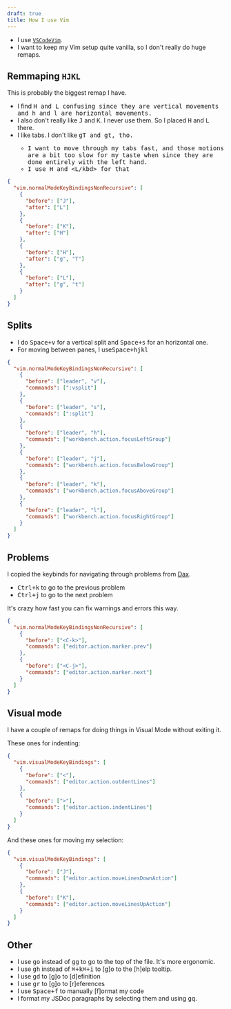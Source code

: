 ```yaml
---
draft: true
title: How I use Vim
---
```


- I use [`VSCodeVim`](https://github.com/VSCodeVim/Vim).
- I want to keep my Vim setup quite vanilla, so I don't really do huge remaps.

## Remmaping `HJKL`

This is probably the biggest remap I have.

- I find <kbd>H<kbd> and <kbd>L<kbd> confusing since they are vertical movements and <kbd>h</kbd> and <kbd>l</kbd> are horizontal movements.
- I also don't really like <kbd>J</kbd> and <kbd>K</kbd>. I never use them. So I placed <kbd>H</kbd> and <kbd>L</kbd> there.
- I like tabs. I don't like <kbd>gT<kbd> and <kbd>gt<kbd>, tho.
  - I want to move through my tabs fast, and those motions are a bit too slow for my taste when since they are done entirely with the left hand.
  - I use <kbd>H</kbd> and <kbd><L/kbd> for that

```json
{
  "vim.normalModeKeyBindingsNonRecursive": [
    {
      "before": ["J"],
      "after": ["L"]
    },
    {
      "before": ["K"],
      "after": ["H"]
    },
    {
      "before": ["H"],
      "after": ["g", "T"]
    },
    {
      "before": ["L"],
      "after": ["g", "t"]
    }
  ]
}
```

## Splits

- I do <kbd><kbd>Space</kbd>+<kbd>v</kbd></kbd> for a vertical split and <kbd><kbd>Space</kbd>+<kbd>s</kbd></kbd> for an horizontal one.
- For moving between panes, I use<kbd><kbd>Space</kbd>+<kbd>hjkl</kbd></kbd>

```json
{
  "vim.normalModeKeyBindingsNonRecursive": [
    {
      "before": ["leader", "v"],
      "commands": [":vsplit"]
    },
    {
      "before": ["leader", "s"],
      "commands": [":split"]
    },
    {
      "before": ["leader", "h"],
      "commands": ["workbench.action.focusLeftGroup"]
    },
    {
      "before": ["leader", "j"],
      "commands": ["workbench.action.focusBelowGroup"]
    },
    {
      "before": ["leader", "k"],
      "commands": ["workbench.action.focusAboveGroup"]
    },
    {
      "before": ["leader", "l"],
      "commands": ["workbench.action.focusRightGroup"]
    }
  ]
}
```

## Problems

I copied the keybinds for navigating through problems from [Dax](https://github.com/thdxr).

- <kbd><kbd>Ctrl</kbd>+<kbd>k</kbd></kbd> to go to the previous problem
- <kbd><kbd>Ctrl</kbd>+<kbd>j</kbd></kbd> to go to the next problem

It's crazy how fast you can fix warnings and errors this way.

```json
{
  "vim.normalModeKeyBindingsNonRecursive": [
    {
      "before": ["<C-k>"],
      "commands": ["editor.action.marker.prev"]
    },
    {
      "before": ["<C-j>"],
      "commands": ["editor.action.marker.next"]
    }
  ]
}
```

## Visual mode

I have a couple of remaps for doing things in Visual Mode without exiting it.

These ones for indenting:

```json
{
  "vim.visualModeKeyBindings": [
    {
      "before": ["<"],
      "commands": ["editor.action.outdentLines"]
    },
    {
      "before": [">"],
      "commands": ["editor.action.indentLines"]
    }
  ]
}
```

And these ones for moving my selection:

```json
{
  "vim.visualModeKeyBindings": [
    {
      "before": ["J"],
      "commands": ["editor.action.moveLinesDownAction"]
    },
    {
      "before": ["K"],
      "commands": ["editor.action.moveLinesUpAction"]
    }
  ]
}
```

## Other

- I use <kbd>go</kbd> instead of <kbd>gg</kbd> to go to the top of the file. It's more ergonomic.
- I use <kbd>gh</kbd> instead of <kbd><kbd>⌘</kbd>+<kbd>k</kbd><kbd>⌘</kbd>+<kbd>i</kbd></kbd> to [g]o to the [h]elp tooltip.
- I use <kbd>gd</kbd> to [g]o to [d]efinition
- I use <kbd>gr</kbd> to [g]o to [r]eferences
- I use <kbd><kbd>Space</kbd>+<kbd>f</kbd></kbd> to manually [f]ormat my code
- I format my JSDoc paragraphs by selecting them and using <kbd>gq</kbd>.
